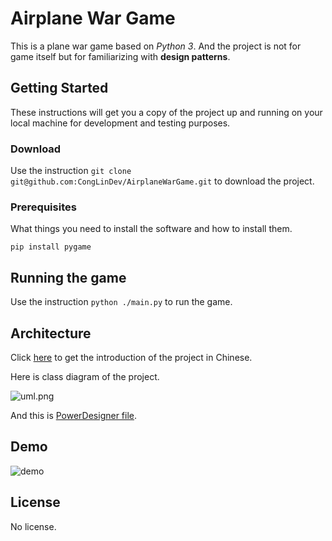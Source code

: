 # Airplane War Game

This is a plane war game based on *Python 3*. And the project is not for game itself but for familiarizing with **design patterns**.

## Getting Started

These instructions will get you a copy of the project up and running on your local machine for development and testing purposes. 

### Download

Use the instruction `git clone git@github.com:CongLinDev/AirplaneWarGame.git` to download the project.

### Prerequisites

What things you need to install the software and how to install them.

```
pip install pygame
```

## Running the game

Use the instruction `python ./main.py` to run the game.


## Architecture

Click [here](https://conglindev.github.io/2019/01/01/%E9%A3%9E%E6%9C%BA%E5%A4%A7%E6%88%98%E6%B8%B8%E6%88%8F%E8%AE%BE%E8%AE%A1/#more) to get the introduction of the project in Chinese.

Here is class diagram of the project.   

![uml.png](https://i.loli.net/2018/12/27/5c24d578d7f0a.png)   

And this is [PowerDesigner file](https://github.com/CongLinDev/AirplaneWarGame/blob/master/uml/uml.oom).

## Demo

![demo](https://i.loli.net/2018/12/26/5c233bbed4860.gif)

## License

No license.

